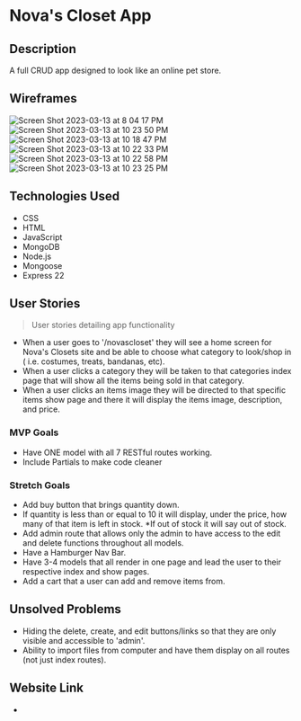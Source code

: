 # Nova's Closet App
## Description
A full CRUD app designed to look like an online pet store.
## Wireframes
![Screen Shot 2023-03-13 at 8 04 17 PM](https://user-images.githubusercontent.com/118120312/224876911-c7497b0d-316d-49a7-80c4-9ea029743078.png)
![Screen Shot 2023-03-13 at 10 23 50 PM](https://user-images.githubusercontent.com/118120312/224877152-75f956db-8c7a-4d1f-858f-e365027f452a.png)
![Screen Shot 2023-03-13 at 10 18 47 PM](https://user-images.githubusercontent.com/118120312/224879313-8f0a75da-7e59-4326-b0c0-435bf4a5e2d3.png)
![Screen Shot 2023-03-13 at 10 22 33 PM](https://user-images.githubusercontent.com/118120312/224877117-932e9af1-739f-4f82-b197-0b264413bdc6.png)
![Screen Shot 2023-03-13 at 10 22 58 PM](https://user-images.githubusercontent.com/118120312/224877132-3c0119a3-79ff-44b1-b930-79a3b75865b3.png)
![Screen Shot 2023-03-13 at 10 23 25 PM](https://user-images.githubusercontent.com/118120312/224877139-e36f0a73-0130-4ef9-ba6b-dc3f44613f6b.png)
​
## Technologies Used
* CSS
* HTML
* JavaScript
* MongoDB
* Node.js
* Mongoose
* Express
22
## User Stories
> User stories detailing app functionality<br />
* When a user goes to '/novascloset' they will see a home screen for Nova's Closets site and be able to choose what category to look/shop in ( i.e. costumes, treats, bandanas, etc).
* When a user clicks a category they will be taken to that categories index page that will show all the items being sold in that category. 
* When a user clicks an items image they will be directed to that specific items show page and there it will display the items image, description, and price.
​
### MVP Goals
* Have ONE model with all 7 RESTful routes working.
* Include Partials to make code cleaner
### Stretch Goals
* Add buy button that brings quantity down.
* If quantity is less than or equal to 10 it will display, under the price, how many of that item is left in stock.
*If out of stock it will say out of stock.
* Add admin route that allows only the admin to have access to the edit and delete functions throughout all models. 
* Have a Hamburger Nav Bar.
* Have 3-4 models that all render in one page and lead the user to their respective index and show pages.
* Add a cart that a user can add and remove items from. 

## Unsolved Problems
* Hiding the delete, create, and edit buttons/links so that they are only visible and accessible to 'admin'.
* Ability to import files from computer and have them display on all routes (not just index routes).

## Website Link
* 

